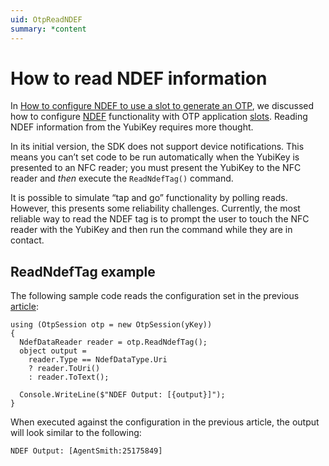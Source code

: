 ```yaml
---
uid: OtpReadNDEF
summary: *content
---
```


<!-- Copyright 2021 Yubico AB

Licensed under the Apache License, Version 2.0 (the "License");
you may not use this file except in compliance with the License.
You may obtain a copy of the License at

    http://www.apache.org/licenses/LICENSE-2.0

Unless required by applicable law or agreed to in writing, software
distributed under the License is distributed on an "AS IS" BASIS,
WITHOUT WARRANTIES OR CONDITIONS OF ANY KIND, either express or implied.
See the License for the specific language governing permissions and
limitations under the License. -->

# How to read NDEF information

In [How to configure NDEF to use a slot to generate an OTP](xref:OtpConfigureNDEF), we discussed how to configure [NDEF](xref:OtpNdef) functionality with OTP application [slots](xref:OtpSlots). Reading NDEF information from the YubiKey requires more thought.

In its initial version, the SDK does not support device notifications. This means you can’t set code to be run automatically when the YubiKey is presented to an NFC reader; you must present the YubiKey to the NFC reader and *then* execute the ```ReadNdefTag()``` command.

It is possible to simulate “tap and go” functionality by polling reads. However, this presents some reliability challenges. Currently, the most reliable way to read the NDEF tag is to prompt the user to touch the NFC reader with the YubiKey and then run the command while they are in contact.

## ReadNdefTag example

The following sample code reads the configuration set in the previous [article](xref:OtpConfigureNDEF):

```
using (OtpSession otp = new OtpSession(yKey))
{
  NdefDataReader reader = otp.ReadNdefTag();
  object output =
    reader.Type == NdefDataType.Uri
    ? reader.ToUri()
    : reader.ToText();

  Console.WriteLine($"NDEF Output: [{output}]");
}
```

When executed against the configuration in the previous article, the output will look similar to the following:

```NDEF Output: [AgentSmith:25175849]```
